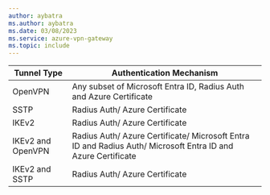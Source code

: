 ```yaml
---
author: aybatra
ms.author: aybatra
ms.date: 03/08/2023
ms.service: azure-vpn-gateway
ms.topic: include
---
```


| Tunnel Type | Authentication Mechanism
| --- | --- |
| OpenVPN | Any subset of Microsoft Entra ID, Radius Auth and Azure Certificate | 
| SSTP | Radius Auth/ Azure Certificate |
| IKEv2 | Radius Auth/ Azure Certificate |
| IKEv2 and OpenVPN | Radius Auth/ Azure Certificate/ Microsoft Entra ID and Radius Auth/ Microsoft Entra ID and Azure Certificate|
| IKEv2 and SSTP | Radius Auth/ Azure Certificate |
